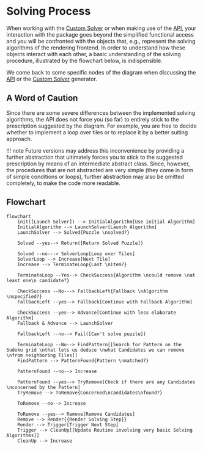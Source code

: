 # Solving Process

When working with the [Custom Solver](custom_solver.md) or when making use of the [API](api_guide.md), your interaction with the package goes beyond the simplified functional access and you will be confronted with the objects that, e.g., represent the solving algorithms of the rendering frontend. In order to understand how these objects interact with each other, a basic understanding of the solving procedure, illustrated by the flowchart below, is indispensible.

We come back to some specific nodes of the diagram when discussing the [API](api_guide.md) or the [Custom Solver](custom_solver.md) generator.

## A Word of Caution

Since there are some severe differences between the implemented solving algorithms, the API does not force you (so far) to entirely stick to the prescription suggested by the diagram. For example, you are free to decide whether to implement a loop over tiles or to replace it by a better suiting approach.

!!! note
    Future versions may address this inconvenience by providing a further abstraction that ultimately forces you to stick to the suggested prescription by means of an intermediate abstract class. Since, however, the procedures that are not abstracted are very simple (they come in form of simple conditions or loops), further abstraction may also be omitted completely, to make the code more readable.

## Flowchart

```mermaid
flowchart
    init([Launch Solver]) --> InitialAlgorithm[Use initial Algorithm]
    InitialAlgorithm --> LaunchSolver[Launch Algorithm] 
    LaunchSolver --> Solved{Puzzle \nsolved?}

    Solved --yes--> Return([Return Solved Puzzle])

    Solved --no---> SolverLoop[Loop over Tiles]
    SolverLoop --> Increase[Next Tile]
    Increase --> TerminateLoop{Last \nitem?}
    
    TerminateLoop --Yes--> CheckSuccess{Algorithm \ncould remove \nat least one\n candidate?}
    
    CheckSuccess --No---> FallbackLeft{Fallback \nAlgorithm \nspecified?}
    FallbackLeft --yes--> Fallback[Continue with Fallback Algorithm]

    CheckSuccess --yes--> Advance[Continue with less elaborate Algorithm]
    Fallback & Advance --> LaunchSolver

    FallbackLeft --no--> Fail([Can't solve puzzle])

    TerminateLoop --No--> FindPattern[[Search for Pattern on the Sudoku grid \nthat lets us deduce \nwhat Candidates we can remove \nfrom neighboring Tiles]]
    FindPattern --> PatternFound{Pattern \nmatched?}

    PatternFound --no--> Increase

    PatternFound --yes--> TryRemove[Check if there are any Candidates \nconcerned by the Pattern]
    TryRemove --> ToRemove{Concerned\ncandidates\nfound?}

    ToRemove --no--> Increase

    ToRemove --yes--> Remove[Remove Candidates]
    Remove --> Render{{Render Solving Step}}
    Render --> Trigger[Trigger Next Step]
    Trigger --> CleanUp[[Update Routine involving very basic Solving Algorithms]]
    CleanUp --> Increase
    
```


